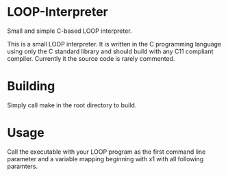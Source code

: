 # LOOP-Interpreter
Small and simple C-based LOOP interpreter.

This is a small LOOP interpreter. It is written in the C programming language using only the C standard library and should build with any C11 compliant compiler.
Currently it the source code is rarely commented.

# Building
Simply call make in the root directory to build.

# Usage
Call the executable with your LOOP program as the first command line parameter and a variable mapping beginning with x1 with all following paramters.
